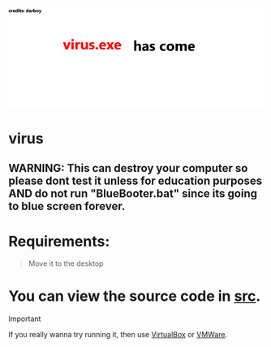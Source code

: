 ![Logo](https://github.com/hi1587/virus/blob/main/logo.jpg)
# virus

## WARNING: This can destroy your computer so please dont test it unless for education purposes AND do not run "BlueBooter.bat" since its going to blue screen forever. 

# Requirements:
> Move it to the desktop

# You can view the source code in [src](https://github.com/hi1587/virus/tree/main/src).

> [!IMPORTANT]
> If you really wanna try running it, then use [VirtualBox](https://www.virtualbox.org/) or [VMWare](https://www.vmware.com/).
